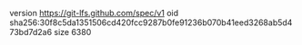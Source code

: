 version https://git-lfs.github.com/spec/v1
oid sha256:30f8c5da1351506cd420fcc9287b0fe91236b070b41eed3268ab5d473bd7d2a6
size 6380
